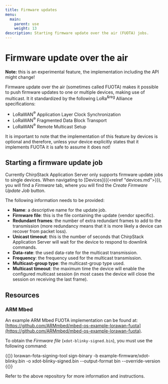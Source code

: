 ```yaml
---
title: Firmware updates
menu:
  main:
    parent: use
    weight: 13
description: Starting firmware update over the air (FUOTA) jobs.
---
```


# Firmware update over the air

**Note:** this is an experimental feature, the implementation including
the API might change!

Firmware update over the air (sometimes called FUOTA) makes it possible to
push firmware updates to one or multiple devices, making use of multicast.
It it standardized by the following LoRa<sup>&reg</sup> Alliance specifications:

* LoRaWAN<sup>&reg;</sup> Application Layer Clock Synchronization
* LoRaWAN<sup>&reg;</sup> Fragmented Data Block Transport
* LoRaWAN<sup>&reg;</sup> Remote Multicast Setup

It is important to note that the implementation of this feature by devices
is optional and therefore, unless your device explicitly states that it
implements FUOTA it is safe to assume it does not!

## Starting a firmware update job

Currently ChirpStack Application Server only supports firmware update jobs to single devices.
When navigating to [Devices]({{<relref "devices.md">}}), you will find a
_Firmware_ tab, where you will find the _Create Firmware Update Job_ button.

The following information needs to be provided:

* **Name**: a descriptive name for the update job.
* **Firmware file**: this is the file containing the update (vendor specific).
* **Redundant frames**: the number of extra redundant frames to add to the transmission (more redundancy means that it is more likely a device can recover from packet loss).
* **Unicast timeout**: this is the number of seconds that ChirpStack Application Server will wait for the device to respond to downlink commands.
* **Data-rate**: the used data-rate for the multicast transmission.
* **Frequency**: the frequency used for the multicast transmission.
* **Multicast-group type**: the multicast-group type used.
* **Multicast timeout**: the maximum time the device will enable the configured multicast session (in most cases the device will close the session on receiving the last frame).

## Resources

### ARM Mbed

An example ARM Mbed FUOTA implementation can be found at:
[https://github.com/ARMmbed/mbed-os-example-lorawan-fuota](https://github.com/ARMmbed/mbed-os-example-lorawan-fuota).

To obtain the _Firmware file_ (`xdot-blinky-signed.bin`), you must use the following command:

{{<highlight bash>}}
lorawan-fota-signing-tool sign-binary -b example-firmware/xdot-blinky.bin -o xdot-blinky-signed.bin --output-format bin --override-version
{{</highlight>}}

Refer to the above repository for more information and instructions.
